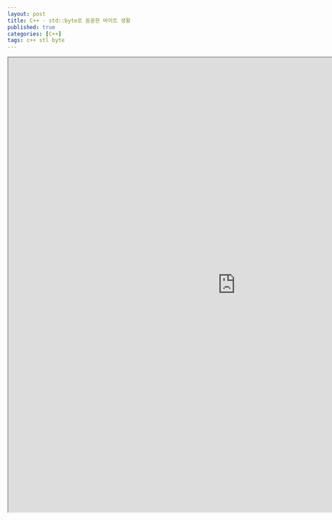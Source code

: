 ```yaml
---
layout: post
title: C++ - std::byte로 꼼꼼한 바이트 생활
published: true
categories: [C++]
tags: c++ stl byte
---
```

<iframe width="1024" height="1024" src="https://docs.google.com/document/d/e/2PACX-1vS_098p2I6oBnN83_a_JCZ-47ggSvFe3j1akhbgvlwMYDLUlV4F28OpgQmjYAneCuiS6hWeuAnY-waV/pub?embedded=true"></iframe>   
  